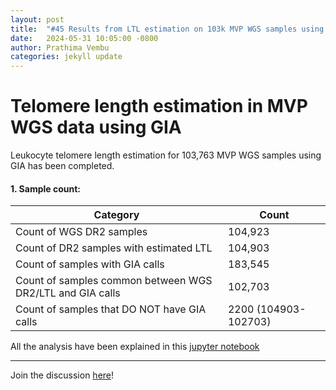 ```yaml
---
layout: post
title:  "#45 Results from LTL estimation on 103k MVP WGS samples using GIA"
date:   2024-05-31 10:05:00 -0800
author: Prathima Vembu 
categories: jekyll update
---
```


# Telomere length estimation in MVP WGS data using GIA
Leukocyte telomere length estimation for 103,763 MVP WGS samples using GIA has been completed.


#### 1. Sample count:

|Category|Count|
|-|-|
|Count of WGS DR2 samples|104,923| 
|Count of DR2 samples with estimated LTL|104,903|
|Count of samples with GIA calls|183,545|
|Count of samples common between WGS DR2/LTL and GIA calls|102,703|
|Count of samples that DO NOT have GIA calls | 2200 (104903-102703)|


All the analysis have been explained in this [jupyter notebook](https://github.com/va-big-data-genomics/mvp-telomere-analysis/blob/main/analysis-pipeline/LTL_analysis_GIA_104k.ipynb)

---

Join the discussion [here](https://github.com/orgs/va-big-data-genomics/discussions/46)!

